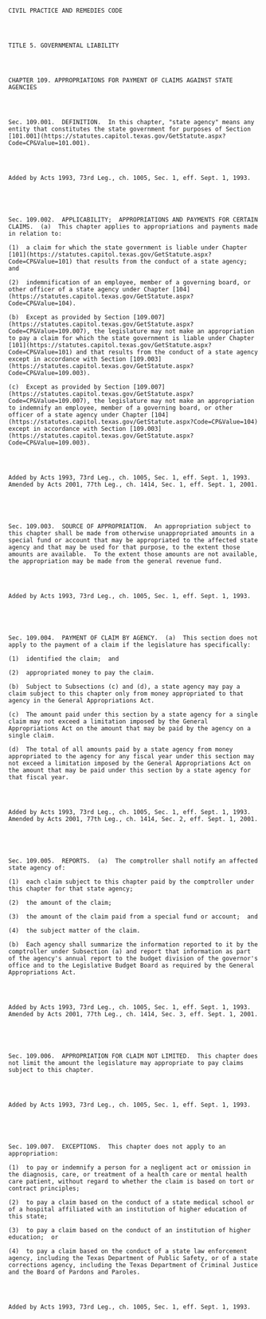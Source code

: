 ﻿
    
    
    	
    					
    
    
    CIVIL PRACTICE AND REMEDIES CODE
    
      
    
    
    TITLE 5. GOVERNMENTAL LIABILITY
    
      
    
    
    CHAPTER 109. APPROPRIATIONS FOR PAYMENT OF CLAIMS AGAINST STATE AGENCIES
    
      
    
    
    Sec. 109.001.  DEFINITION.  In this chapter, "state agency" means any entity that constitutes the state government for purposes of Section [101.001](https://statutes.capitol.texas.gov/GetStatute.aspx?Code=CP&Value=101.001).
    
    
    
    
    Added by Acts 1993, 73rd Leg., ch. 1005, Sec. 1, eff. Sept. 1, 1993.
    
    
    
    
    
    Sec. 109.002.  APPLICABILITY;  APPROPRIATIONS AND PAYMENTS FOR CERTAIN CLAIMS.  (a)  This chapter applies to appropriations and payments made in relation to:
    
    (1)  a claim for which the state government is liable under Chapter [101](https://statutes.capitol.texas.gov/GetStatute.aspx?Code=CP&Value=101) that results from the conduct of a state agency;  and
    
    (2)  indemnification of an employee, member of a governing board, or other officer of a state agency under Chapter [104](https://statutes.capitol.texas.gov/GetStatute.aspx?Code=CP&Value=104).
    
    (b)  Except as provided by Section [109.007](https://statutes.capitol.texas.gov/GetStatute.aspx?Code=CP&Value=109.007), the legislature may not make an appropriation to pay a claim for which the state government is liable under Chapter [101](https://statutes.capitol.texas.gov/GetStatute.aspx?Code=CP&Value=101) and that results from the conduct of a state agency except in accordance with Section [109.003](https://statutes.capitol.texas.gov/GetStatute.aspx?Code=CP&Value=109.003).
    
    (c)  Except as provided by Section [109.007](https://statutes.capitol.texas.gov/GetStatute.aspx?Code=CP&Value=109.007), the legislature may not make an appropriation to indemnify an employee, member of a governing board, or other officer of a state agency under Chapter [104](https://statutes.capitol.texas.gov/GetStatute.aspx?Code=CP&Value=104) except in accordance with Section [109.003](https://statutes.capitol.texas.gov/GetStatute.aspx?Code=CP&Value=109.003).
    
    
    
    
    Added by Acts 1993, 73rd Leg., ch. 1005, Sec. 1, eff. Sept. 1, 1993.  Amended by Acts 2001, 77th Leg., ch. 1414, Sec. 1, eff. Sept. 1, 2001.
    
    
    
    
    
    Sec. 109.003.  SOURCE OF APPROPRIATION.  An appropriation subject to this chapter shall be made from otherwise unappropriated amounts in a special fund or account that may be appropriated to the affected state agency and that may be used for that purpose, to the extent those amounts are available.  To the extent those amounts are not available, the appropriation may be made from the general revenue fund.
    
    
    
    
    Added by Acts 1993, 73rd Leg., ch. 1005, Sec. 1, eff. Sept. 1, 1993.
    
    
    
    
    
    Sec. 109.004.  PAYMENT OF CLAIM BY AGENCY.  (a)  This section does not apply to the payment of a claim if the legislature has specifically:
    
    (1)  identified the claim;  and
    
    (2)  appropriated money to pay the claim.
    
    (b)  Subject to Subsections (c) and (d), a state agency may pay a claim subject to this chapter only from money appropriated to that agency in the General Appropriations Act.
    
    (c)  The amount paid under this section by a state agency for a single claim may not exceed a limitation imposed by the General Appropriations Act on the amount that may be paid by the agency on a single claim.
    
    (d)  The total of all amounts paid by a state agency from money appropriated to the agency for any fiscal year under this section may not exceed a limitation imposed by the General Appropriations Act on the amount that may be paid under this section by a state agency for that fiscal year.
    
    
    
    
    Added by Acts 1993, 73rd Leg., ch. 1005, Sec. 1, eff. Sept. 1, 1993.  Amended by Acts 2001, 77th Leg., ch. 1414, Sec. 2, eff. Sept. 1, 2001.
    
    
    
    
    
    Sec. 109.005.  REPORTS.  (a)  The comptroller shall notify an affected state agency of:
    
    (1)  each claim subject to this chapter paid by the comptroller under this chapter for that state agency;
    
    (2)  the amount of the claim;
    
    (3)  the amount of the claim paid from a special fund or account;  and
    
    (4)  the subject matter of the claim.
    
    (b)  Each agency shall summarize the information reported to it by the comptroller under Subsection (a) and report that information as part of the agency's annual report to the budget division of the governor's office and to the Legislative Budget Board as required by the General Appropriations Act.
    
    
    
    
    Added by Acts 1993, 73rd Leg., ch. 1005, Sec. 1, eff. Sept. 1, 1993.  Amended by Acts 2001, 77th Leg., ch. 1414, Sec. 3, eff. Sept. 1, 2001.
    
    
    
    
    
    Sec. 109.006.  APPROPRIATION FOR CLAIM NOT LIMITED.  This chapter does not limit the amount the legislature may appropriate to pay claims subject to this chapter.
    
    
    
    
    Added by Acts 1993, 73rd Leg., ch. 1005, Sec. 1, eff. Sept. 1, 1993.
    
    
    
    
    
    Sec. 109.007.  EXCEPTIONS.  This chapter does not apply to an appropriation:
    
    (1)  to pay or indemnify a person for a negligent act or omission in the diagnosis, care, or treatment of a health care or mental health care patient, without regard to whether the claim is based on tort or contract principles;
    
    (2)  to pay a claim based on the conduct of a state medical school or of a hospital affiliated with an institution of higher education of this state;
    
    (3)  to pay a claim based on the conduct of an institution of higher education;  or
    
    (4)  to pay a claim based on the conduct of a state law enforcement agency, including the Texas Department of Public Safety, or of a state corrections agency, including the Texas Department of Criminal Justice and the Board of Pardons and Paroles.
    
    
    
    
    Added by Acts 1993, 73rd Leg., ch. 1005, Sec. 1, eff. Sept. 1, 1993.
    
    
    
    
    				
